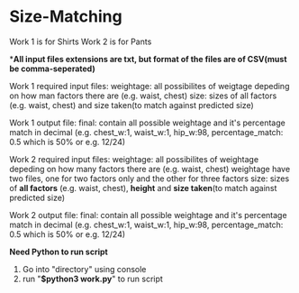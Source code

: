 # Size-Matching

Work 1 is for Shirts
Work 2 is for Pants

***All input files extensions are txt, but format of the files are of CSV(must be comma-seperated)**

Work 1 required input files:
weightage: all possibilites of weigtage depeding on how man factors there are (e.g. waist, chest)
size: sizes of all factors (e.g. waist, chest) and size taken(to match against predicted size)

Work 1 output file:
final: contain all possible weightage and it's percentage match in decimal (e.g. chest_w:1, waist_w:1, hip_w:98, percentage_match: 0.5 which is 50% or e.g. 12/24)

Work 2 required input files:
weightage: all possibilites of weightage depeding on how many factors there are (e.g. waist, chest)
weightage have two files, one for two factors only and the other for three factors
size: sizes of **all factors** (e.g. waist, chest), **height** and **size taken**(to match against predicted size)

Work 2 output file:
final: contain all possible weightage and it's percentage match in decimal (e.g. chest_w:1, waist_w:1, hip_w:98, percentage_match: 0.5 which is 50% or e.g. 12/24)


**Need Python to run script**
1. Go into "directory" using console
2. run "**$python3 work.py**" to run script
